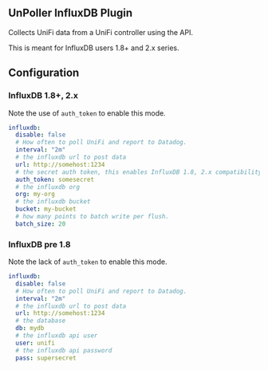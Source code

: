 ## UnPoller InfluxDB  Plugin

Collects UniFi data from a UniFi controller using the API.

This is meant for InfluxDB users 1.8+ and 2.x series.

## Configuration

### InfluxDB 1.8+, 2.x

Note the use of `auth_token` to enable this mode.

```yaml
influxdb:
  disable: false
  # How often to poll UniFi and report to Datadog.
  interval: "2m"
  # the influxdb url to post data
  url: http://somehost:1234
  # the secret auth token, this enables InfluxDB 1.8, 2.x compatibility.
  auth_token: somesecret
  # the influxdb org
  org: my-org
  # the influxdb bucket
  bucket: my-bucket
  # how many points to batch write per flush.
  batch_size: 20
```

### InfluxDB pre 1.8

Note the lack of `auth_token` to enable this mode.

```yaml
influxdb:
  disable: false
  # How often to poll UniFi and report to Datadog.
  interval: "2m"
  # the influxdb url to post data
  url: http://somehost:1234
  # the database
  db: mydb
  # the influxdb api user
  user: unifi
  # the influxdb api password 
  pass: supersecret
```
